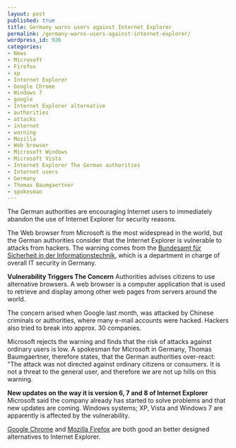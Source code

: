 ```yaml
---
layout: post
published: true
title: Germany warns users against Internet Explorer
permalink: /germany-warns-users-against-internet-explorer/
wordpress_id: 926
categories:
- News
- Microsoft
- Firefox
- xp
- Internet Explorer
- Google Chrome
- Windows 7
- google
- Internet Explorer alternative
- authorities
- attacks
- internet
- warning
- Mozilla
- Web browser
- Microsoft Windows
- Microsoft Vista
- Internet Explorer The German authorities
- Internet users
- Germany
- Thomas Baumgaertner
- spokesman
---
```



The German authorities are encouraging Internet users to immediately abandon the use of Internet Explorer for security reasons.

The Web browser from Microsoft is the most widespread in the world, but the German authorities consider that the Internet Explorer is vulnerable to attacks from hackers. The warning comes from the <a href="https://www.bsi.bund.de/DE/Home/home_node.html">Bundesamt f&uuml;r Sicherheit in der Informationstechnik</a>, which is a department in charge of overall IT security in Germany.

<strong>Vulnerability Triggers The Concern</strong>
Authorities advises citizens to use alternative browsers. A web browser is a computer application that is used to retrieve and display among other web pages from servers around the world. 

The concern arised when Google last month, was attacked by Chinese criminals or authorities, where many e-mail accounts were hacked. Hackers also tried to break into approx. 30 companies.

Microsoft rejects the warning and finds that the risk of attacks against ordinary users is low. A spokesman for Microsoft in Germany, Thomas Baumgaertner, therefore states, that the German authorities over-react: "The attack was not directed against ordinary citizens or consumers. It is not a threat to the general user, and therefore we are not up hills on this warning.

<strong>New updates on the way it is version 6, 7 and 8 of Internet Explorer</strong>
Microsoft said the company already has started to solve problems and that new updates are coming. Windows systems; XP, Vista and Windows 7 are apparently is affected by the vulnerability.

<a href="https://www.google.com/intl/de/chrome/browser/">Google Chrome</a> and <a href="http://www.mozilla.org/en-US/firefox/new/">Mozilla Firefox</a> are both good an better designed alternatives to Internet Explorer.
